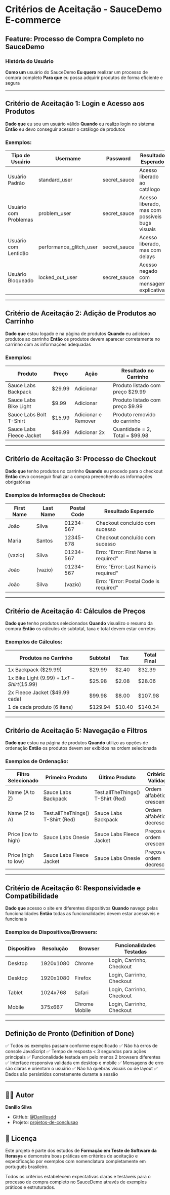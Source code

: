 # Critérios de Aceitação - SauceDemo E-commerce

## Feature: Processo de Compra Completo no SauceDemo

### História do Usuário

**Como um** usuário do SauceDemo
**Eu quero** realizar um processo de compra completo
**Para que** eu possa adquirir produtos de forma eficiente e segura

---

## Critério de Aceitação 1: Login e Acesso aos Produtos

**Dado que** eu sou um usuário válido
**Quando** eu realizo login no sistema
**Então** eu devo conseguir acessar o catálogo de produtos

### Exemplos:

| Tipo de Usuário       | Username                | Password     | Resultado Esperado                               |
| ---------------------- | ----------------------- | ------------ | ------------------------------------------------ |
| Usuário Padrão       | standard_user           | secret_sauce | Acesso liberado ao catálogo                     |
| Usuário com Problemas | problem_user            | secret_sauce | Acesso liberado, mas com possíveis bugs visuais |
| Usuário com Lentidão | performance_glitch_user | secret_sauce | Acesso liberado, mas com delays                  |
| Usuário Bloqueado     | locked_out_user         | secret_sauce | Acesso negado com mensagem explicativa           |

---

## Critério de Aceitação 2: Adição de Produtos ao Carrinho

**Dado que** estou logado e na página de produtos
**Quando** eu adiciono produtos ao carrinho
**Então** os produtos devem aparecer corretamente no carrinho com as informações adequadas

### Exemplos:

| Produto                  | Preço                                                 | Ação              | Resultado no Carrinho        |
| ------------------------ | ------------------------------------------------------ | ------------------- | ---------------------------- |
| Sauce Labs Backpack      | $29.99 | Adicionar | Produto listado com preço $29.99 |                     |                              |
| Sauce Labs Bike Light    | $9.99 | Adicionar | Produto listado com preço $9.99   |                     |                              |
| Sauce Labs Bolt T-Shirt  | $15.99                                                 | Adicionar e Remover | Produto removido do carrinho |
| Sauce Labs Fleece Jacket | $49.99 | Adicionar 2x | Quantidade = 2, Total = $99.98 |                     |                              |

---

## Critério de Aceitação 3: Processo de Checkout

**Dado que** tenho produtos no carrinho
**Quando** eu procedo para o checkout
**Então** devo conseguir finalizar a compra preenchendo as informações obrigatórias

### Exemplos de Informações de Checkout:

| First Name | Last Name | Postal Code | Resultado Esperado                     |
| ---------- | --------- | ----------- | -------------------------------------- |
| João      | Silva     | 01234-567   | Checkout concluído com sucesso        |
| Maria      | Santos    | 12345-678   | Checkout concluído com sucesso        |
| (vazio)    | Silva     | 01234-567   | Erro: "Error: First Name is required"  |
| João      | (vazio)   | 01234-567   | Erro: "Error: Last Name is required"   |
| João      | Silva     | (vazio)     | Erro: "Error: Postal Code is required" |

---

## Critério de Aceitação 4: Cálculos de Preços

**Dado que** tenho produtos selecionados
**Quando** visualizo o resumo da compra
**Então** os cálculos de subtotal, taxa e total devem estar corretos

### Exemplos de Cálculos:

| Produtos no Carrinho                        | Subtotal         | Tax     | Total Final |
| ------------------------------------------- | ---------------- | ------- | ----------- |
| 1x Backpack ($29.99) | $29.99               | $2.40 | $32.39   |         |             |
| 1x Bike Light ($9.99) + 1x T-Shirt ($15.99) | $25.98 | $2.08   | $28.06  |             |
| 2x Fleece Jacket ($49.99 cada) | $99.98     | $8.00 | $107.98  |         |             |
| 1 de cada produto (6 itens)                 | $129.94 | $10.40 | $140.34 |             |

---

## Critério de Aceitação 5: Navegação e Filtros

**Dado que** estou na página de produtos
**Quando** utilizo as opções de ordenação
**Então** os produtos devem ser exibidos na ordem selecionada

### Exemplos de Ordenação:

| Filtro Selecionado  | Primeiro Produto                  | Último Produto                   | Critério de Validação      |
| ------------------- | --------------------------------- | --------------------------------- | ----------------------------- |
| Name (A to Z)       | Sauce Labs Backpack               | Test.allTheThings() T-Shirt (Red) | Ordem alfabética crescente   |
| Name (Z to A)       | Test.allTheThings() T-Shirt (Red) | Sauce Labs Backpack               | Ordem alfabética decrescente |
| Price (low to high) | Sauce Labs Onesie                 | Sauce Labs Fleece Jacket          | Preços em ordem crescente    |
| Price (high to low) | Sauce Labs Fleece Jacket          | Sauce Labs Onesie                 | Preços em ordem decrescente  |

---

## Critério de Aceitação 6: Responsividade e Compatibilidade

**Dado que** acesso o site em diferentes dispositivos
**Quando** navego pelas funcionalidades
**Então** todas as funcionalidades devem estar acessíveis e funcionais

### Exemplos de Dispositivos/Browsers:

| Dispositivo | Resolução | Browser       | Funcionalidades Testadas  |
| ----------- | ----------- | ------------- | ------------------------- |
| Desktop     | 1920x1080   | Chrome        | Login, Carrinho, Checkout |
| Desktop     | 1920x1080   | Firefox       | Login, Carrinho, Checkout |
| Tablet      | 1024x768    | Safari        | Login, Carrinho, Checkout |
| Mobile      | 375x667     | Chrome Mobile | Login, Carrinho, Checkout |

---

## Definição de Pronto (Definition of Done)

✅ Todos os exemplos passam conforme especificado
✅ Não há erros de console JavaScript
✅ Tempo de resposta < 3 segundos para ações principais
✅ Funcionalidade testada em pelo menos 2 browsers diferentes
✅ Interface responsiva validada em desktop e mobile
✅ Mensagens de erro são claras e orientam o usuário
✅ Não há quebras visuais ou de layout
✅ Dados são persistidos corretamente durante a sessão

---

## 👨‍💻 Autor

**Danillo Silva**

- GitHub: [@Danillosdd](https://github.com/Danillosdd)
- Projeto: [projetos-de-conclusao](https://github.com/Danillosdd/projetos-de-conclusao)

## 📄 Licença

Este projeto é parte dos estudos de **Formação em Teste de Software da Iterasys** e demonstra boas práticas em critérios de aceitação e especificação por exemplos com nomenclatura completamente em português brasileiro.

Todos os critérios estabelecem expectativas claras e testáveis para o processo de compra completo no SauceDemo através de exemplos práticos e estruturados.
